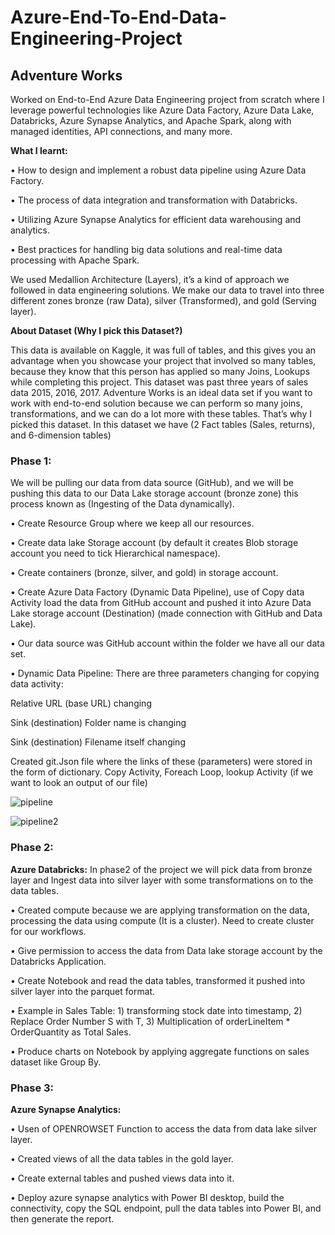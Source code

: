 # Azure-End-To-End-Data-Engineering-Project

## Adventure Works

Worked on End-to-End Azure Data Engineering project from scratch where I leverage powerful technologies like Azure Data Factory, Azure Data Lake, Databricks, Azure Synapse Analytics, and Apache Spark, along with managed identities, API connections, and many more.

**What I learnt:**

•	How to design and implement a robust data pipeline using Azure Data Factory.

•	The process of data integration and transformation with Databricks.

•	Utilizing Azure Synapse Analytics for efficient data warehousing and analytics.

•	Best practices for handling big data solutions and real-time data processing with Apache Spark.

We used Medallion Architecture (Layers), it’s a kind of approach we followed in data engineering solutions.  We make our data to travel into three different zones bronze (raw Data), silver (Transformed), and gold (Serving layer).

**About Dataset (Why I pick this Dataset?)**

This data is available on Kaggle, it was full of tables, and this gives you an advantage when you showcase your project that involved so many tables, because they know that this person has applied so many Joins, Lookups while completing this project. This dataset was past three years of sales data 2015, 2016, 2017. Adventure Works is an ideal data set if you want to work with end-to-end solution because we can perform so many joins, transformations, and we can do a lot more with these tables. That’s why I picked this dataset. In this dataset we have (2 Fact tables (Sales, returns), and 6-dimension tables)

### Phase 1:

We will be pulling our data from data source (GitHub), and we will be pushing this data to our Data Lake storage account (bronze zone) this process known as (Ingesting of the Data dynamically).

•	Create Resource Group where we keep all our resources.

•	Create data lake Storage account (by default it creates Blob storage account you need to tick Hierarchical namespace).

•	 Create containers (bronze, silver, and gold) in storage account.

•	Create Azure Data Factory (Dynamic Data Pipeline), use of Copy data Activity load the data from GitHub account and pushed it into Azure Data Lake storage account (Destination) (made connection with GitHub and Data Lake).

•	Our data source was GitHub account within the folder we have all our data set.

•	Dynamic Data Pipeline: There are three parameters changing for copying data activity:

   Relative URL (base URL) changing
   
   Sink (destination) Folder name is changing
   
   Sink (destination) Filename itself changing
   
   Created git.Json file where the links of these (parameters) were stored in the form of dictionary.
   Copy Activity, Foreach Loop, lookup Activity (if we want to look an output of our file)

![pipeline](https://github.com/user-attachments/assets/4a68411a-808f-486e-96d1-181fdf9fc01a)

![pipeline2](https://github.com/user-attachments/assets/87d603bf-5e2c-4f48-9669-2808eeb1e9cb)

### Phase 2:

**Azure Databricks:** In phase2 of the project we will pick data from bronze layer and Ingest data into silver layer with some transformations on to the data tables.

•	Created compute because we are applying transformation on the data, processing the data using compute (It is a cluster). Need to create cluster for our workflows.

•	Give permission to access the data from Data lake storage account by the Databricks Application.

•	Create Notebook and read the data tables, transformed it pushed into silver layer into the parquet format.

•	Example in Sales Table: 1) transforming stock date into timestamp, 2) Replace Order Number S with T, 3) Multiplication of orderLineItem * OrderQuantity as Total Sales.

•	Produce charts on Notebook by applying aggregate functions on sales dataset like Group By.

### Phase 3:

**Azure Synapse Analytics:**

•	Usen of OPENROWSET Function to access the data from data lake silver layer.

•	Created views of all the data tables in the gold layer.

•	Create external tables and pushed views data into it.

•	Deploy azure synapse analytics with Power BI desktop, build the connectivity, copy the SQL endpoint, pull the data tables into Power BI, and then generate the report.





